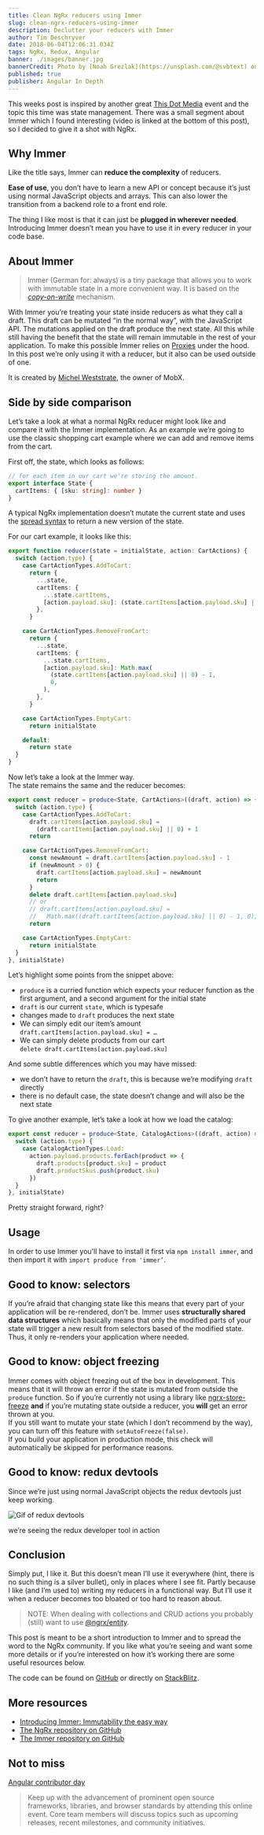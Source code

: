 ```yaml
---
title: Clean NgRx reducers using Immer
slug: clean-ngrx-reducers-using-immer
description: Declutter your reducers with Immer
author: Tim Deschryver
date: 2018-06-04T12:06:31.034Z
tags: NgRx, Redux, Angular
banner: ./images/banner.jpg
bannerCredit: Photo by [Noah Grezlak](https://unsplash.com/@svbtext) on [Unsplash](https://unsplash.com)
published: true
publisher: Angular In Depth
---
```


This weeks post is inspired by another great [This Dot Media](https://www.thisdot.co/) event and the topic this time was state management. There was a small segment about Immer which I found interesting (video is linked at the bottom of this post), so I decided to give it a shot with NgRx.

## Why Immer

Like the title says, Immer can **reduce the complexity** of reducers.

**Ease of use**, you don’t have to learn a new API or concept because it’s just using normal JavaScript objects and arrays. This can also lower the transition from a backend role to a front end role.

The thing I like most is that it can just be **plugged in wherever needed**. Introducing Immer doesn’t mean you have to use it in every reducer in your code base.

## About Immer

> Immer (German for: always) is a tiny package that allows you to work with immutable state in a more convenient way. It is based on the [_copy-on-write_](https://en.wikipedia.org/wiki/Copy-on-write) mechanism.

With Immer you’re treating your state inside reducers as what they call a draft. This draft can be mutated “in the normal way”, with the JavaScript API. The mutations applied on the draft produce the next state. All this while still having the benefit that the state will remain immutable in the rest of your application. To make this possible Immer relies on [Proxies](https://developer.mozilla.org/en-US/docs/Web/JavaScript/Reference/Global_Objects/Proxy) under the hood.  
In this post we’re only using it with a reducer, but it also can be used outside of one.

It is created by [Michel Weststrate](https://twitter.com/mweststrate), the owner of MobX.

## Side by side comparison

Let’s take a look at what a normal NgRx reducer might look like and compare it with the Immer implementation. As an example we’re going to use the classic shopping cart example where we can add and remove items from the cart.

First off, the state, which looks as follows:

```ts
// for each item in our cart we're storing the amount.
export interface State {
  cartItems: { [sku: string]: number }
}
```

A typical NgRx implementation doesn’t mutate the current state and uses the [spread syntax](https://developer.mozilla.org/en-US/docs/Web/JavaScript/Reference/Operators/Spread_syntax) to return a new version of the state.

For our cart example, it looks like this:

```ts
export function reducer(state = initialState, action: CartActions) {
  switch (action.type) {
    case CartActionTypes.AddToCart:
      return {
        ...state,
        cartItems: {
          ...state.cartItems,
          [action.payload.sku]: (state.cartItems[action.payload.sku] || 0) + 1,
        },
      }

    case CartActionTypes.RemoveFromCart:
      return {
        ...state,
        cartItems: {
          ...state.cartItems,
          [action.payload.sku]: Math.max(
            (state.cartItems[action.payload.sku] || 0) - 1,
            0,
          ),
        },
      }

    case CartActionTypes.EmptyCart:
      return initialState

    default:
      return state
  }
}
```

Now let’s take a look at the Immer way.  
The state remains the same and the reducer becomes:

```ts
export const reducer = produce<State, CartActions>((draft, action) => {
  switch (action.type) {
    case CartActionTypes.AddToCart:
      draft.cartItems[action.payload.sku] =
        (draft.cartItems[action.payload.sku] || 0) + 1
      return

    case CartActionTypes.RemoveFromCart:
      const newAmount = draft.cartItems[action.payload.sku] - 1
      if (newAmount > 0) {
        draft.cartItems[action.payload.sku] = newAmount
        return
      }
      delete draft.cartItems[action.payload.sku]
      // or
      // draft.cartItems[action.payload.sku] =
      //   Math.max((draft.cartItems[action.payload.sku] || 0) - 1, 0);
      return

    case CartActionTypes.EmptyCart:
      return initialState
  }
}, initialState)
```

Let’s highlight some points from the snippet above:

- `produce` is a curried function which expects your reducer function as the first argument, and a second argument for the initial state
- `draft` is our current `state`, which is typesafe
- changes made to `draft` produces the next state
- We can simply edit our item’s amount `draft.cartItems[action.payload.sku] = …`
- We can simply delete products from our cart  
   `delete draft.cartItems[action.payload.sku]`

And some subtle differences which you may have missed:

- we don’t have to return the `draft`, this is because we’re modifying `draft` directly
- there is no default case, the state doesn’t change and will also be the next state

To give another example, let’s take a look at how we load the catalog:

```ts
export const reducer = produce<State, CatalogActions>((draft, action) => {
  switch (action.type) {
    case CatalogActionTypes.Load:
      action.payload.products.forEach(product => {
        draft.products[product.sku] = product
        draft.productSkus.push(product.sku)
      })
  }
}, initialState)
```

Pretty straight forward, right?

## Usage

In order to use Immer you’ll have to install it first via `npm install immer`, and then import it with `import produce from 'immer’`.

## Good to know: selectors

If you’re afraid that changing state like this means that every part of your application will be re-rendered, don’t be. Immer uses **structurally shared data structures** which basically means that only the modified parts of your state will trigger a new result from selectors based of the modified state. Thus, it only re-renders your application where needed.

## Good to know: object freezing

Immer comes with object freezing out of the box in development. This means that it will throw an error if the state is mutated from outside the `produce` function. So if you’re currently not using a library like [ngrx-store-freeze](https://github.com/brandonroberts/ngrx-store-freeze) **and** if you’re mutating state outside a reducer, you **will** get an error thrown at you.  
If you still want to mutate your state (which I don’t recommend by the way), you can turn off this feature with `setAutoFreeze(false)`.  
If you build your application in production mode, this check will automatically be skipped for performance reasons.

## Good to know: redux devtools

Since we’re just using normal JavaScript objects the redux devtools just keep working.

![Gif of redux devtools](./images/redux-devtools.gif)

we’re seeing the redux developer tool in action

## Conclusion

Simply put, I like it. But this doesn’t mean I’ll use it everywhere (hint, there is no such thing is a silver bullet), only in places where I see fit. Partly because I like (and I’m used to) writing my reducers in a functional way. But I’ll use it when a reducer becomes too bloated or too hard to reason about.

> NOTE: When dealing with collections and CRUD actions you probably (still) want to use [@ngrx/entity](https://github.com/ngrx/platform/tree/master/docs/entity).

This post is meant to be a short introduction to Immer and to spread the word to the NgRx community. If you like what you’re seeing and want some more details or if you’re interested on how it’s working there are some useful resources below.

The code can be found on [GitHub](https://github.com/timdeschryver/ngrx-immer) or directly on [StackBlitz](https://stackblitz.com/github/timdeschryver/ngrx-immer).

## More resources

- [Introducing Immer: Immutability the easy way](https://hackernoon.com/introducing-immer-immutability-the-easy-way-9d73d8f71cb3)
- [The NgRx repository on GitHub](https://github.com/ngrx/platform)
- [The Immer repository on GitHub](https://github.com/mweststrate/immer)

## Not to miss

[Angular contributor day](https://www.youtube.com/watch?v=2u-dtwQhffk)

> Keep up with the advancement of prominent open source frameworks, libraries, and browser standards by attending this online event. Core team members will discuss topics such as upcoming releases, recent milestones, and community initiatives.
